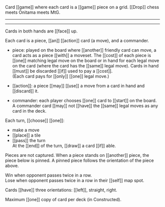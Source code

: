 Card [[game]] where each card is a [[game]] piece on a grid. [[Drop]] chess meets Onitama meets MtG.

***



* * *

Cards in both hands are [[face]] up.  
  
Each card is a piece, [[an]] [[action]] card (a move), and a commander.  
  
- piece: played on the board where [[another]] friendly card can move, a card acts as a piece [[with]] a moveset. The [[cost]] of each piece is [[one]] matching legal move on the board or in hand for each legal move on the card (where the card has the [[same]] legal move). Cards in hand [[must]] be discarded [[if]] used to pay a [[cost]].  
(Each card pays for [[only]] [[one]] legal move.)  
  
- [[action]]: a piece [[may]] [[use]] a move from a card in hand and [[discard]] it.  
- commander: each player chooses [[one]] card to [[start]] on the board. A commander card [[may]] not [[have]] the [[same]] legal moves as any card in the deck.  
  
Each turn, [[choose]] [[one]]:  
- make a move  
- [[place]] a tile  
- [[pass]] the turn  
At the [[end]] of the turn, [[draw]] a card [[if]] able.  
  
Pieces are not captured. When a piece stands on [[another]] piece, the piece below is pinned. A pinned piece follows the orientation of the piece above.  
  
Win when opponent passes twice in a row.  
Lose when opponent passes twice in a row in their [[self]] map spot.  
  
Cards [[have]] three orientations: [[left]], straight, right.  
  
Maximum [[one]] copy of card per deck (in Constructed).